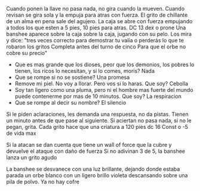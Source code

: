 Cuando ponen la llave no pasa nada, no gira cuando la mueven. Cuando revisan se gira sola y la empuja para atras con fuerza. 
El grito de chillante de un alma en pena sale del agujero.
La caja se abre con fuerza empujando a todos los que esten a 5 pies, 10 pies para atras. DC 13 dex o prone
Una banshee aparece sobre la caja sobre la caja, jugando con su pelo.
Los mira y dice:
	"tres veces correcto para demostrar tu valía
	o perderás lo que te robaron los gritos
	Completa antes del turno de cinco
	Para que el orbe no cobre su precio"
* Que es mas grande que los dioses, peor que los demonios, los pobres lo tienen, los ricos lo necesitan, y si lo comes, moris? Nada
* Que se rompe si no se sostiene? Una promesa
* Remove mi piel. No voy a llorar. Pero vos si lo haras. Que soy? Cebolla
* Soy tan ligero como una pluma, pero ni el hombre mas fuerte del mundo puede contenerme por mas de 10 minutos. Que soy? La respiracion
* Que se rompe al decir su nombre? El silencio

Si le piden aclaraciones, les demanda una respuesta, no da pistas. Tienen un minuto antes de que pase al siguiente.
Si aciertan no pasa nada, si no le pegan, grita.
Cada grito hace que una criatura a 120 pies dc 16 Const o -5 de vida max

Si la atacan se dan cuenta que tiene un wall of force que la cubre y devuelve el ataque con daño de fuerza
Si no adivinan 3 de 5, la banshee lanza un grito agudo 


La banshee se desvanece con una luz brillante, dejando donde estaba parada un orbe blanco con un ligero brillo violeta descansando sobre una pila de polvo. Ya no hay cofre